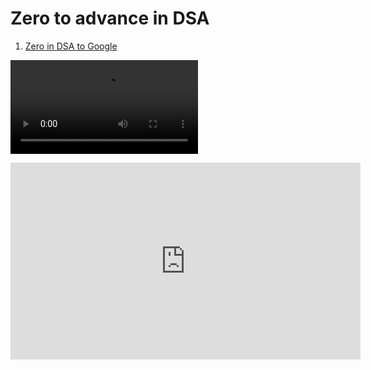 <h1>Zero to advance in DSA</h1>
<ol>
<li><p><a href="https://youtu.be/bGLLrXWTe0g"> Zero in DSA to Google</a></p></li>
</ol>

<video src ="https://www.youtube.com/embed/bGLLrXWTe0g">your browser does not support video tag</video>

<iframe width="560" height="315" src="https://www.youtube.com/embed/bGLLrXWTe0g" title="YouTube video player" frameborder="0" allow="accelerometer; autoplay; clipboard-write; encrypted-media; gyroscope; picture-in-picture; web-share" allowfullscreen></iframe>

